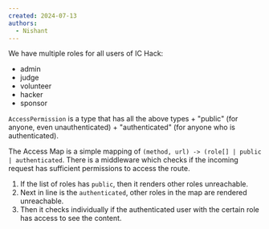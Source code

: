 ```yaml
---
created: 2024-07-13
authors:
  - Nishant
---
```

We have multiple roles for all users of IC Hack:
- admin
- judge
- volunteer
- hacker
- sponsor

`AccessPermission` is a type that has all the above types + "public" (for anyone, even unauthenticated) + "authenticated" (for anyone who is authenticated). 

The Access Map is a simple mapping of `(method, url) -> (role[] | public | authenticated`. There is a middleware which checks if the incoming request has sufficient permissions to access the route.

1. If the list of roles has `public`, then it renders other roles unreachable.
2. Next in line is the `authenticated`, other roles in the map are rendered unreachable.
3. Then it checks individually if the authenticated user with the certain role has access to see the content. 